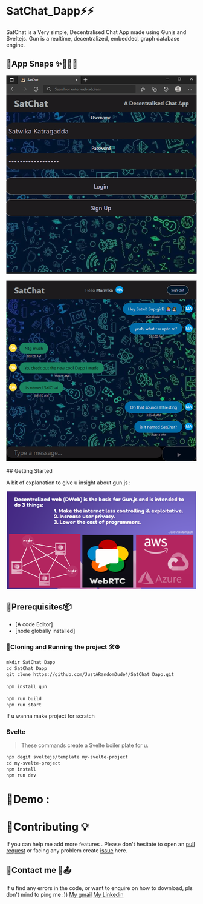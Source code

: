 # SatChat_Dapp⚡⚡

SatChat is a Very simple, Decentralised Chat App made using Gunjs and Sveltejs. Gun is a realtime, decentralized, embedded, graph database engine.

## 🔗App Snaps ✨🤹🏽‍♀️
<p align="center">
  <img src="https://github.com/JustARandomDude4/SatChat_Dapp/blob/master/ScreenShots/SatChat00.PNG" width="600 title="Final Results">
</p>
<p align="center">
  <img src="https://github.com/JustARandomDude4/SatChat_Dapp/blob/master/ScreenShots/SatChat01.PNG" width="600 title="Final Results">
</p>
## Getting Started

A bit of explanation to give u insight about gun.js :
<p align="center">
  <img src="https://github.com/JustARandomDude4/SatChat_Dapp/blob/master/ScreenShots/SatChat5.PNG" width="500 title="Final Results">
</p>

## 🔗Prerequisites📦 

- [A code Editor]
- [node globally installed]

### 🔗Cloning and Running the project 🛠️⚙

```
mkdir SatChat_Dapp
cd SatChat_Dapp
git clone https://github.com/JustARandomDude4/SatChat_Dapp.git

npm install gun

npm run build
npm run start

```
If u wanna make project for scratch
### Svelte
> These commands create a Svelte boiler plate for u.
```
npx degit sveltejs/template my-svelte-project
cd my-svelte-project
npm install
npm run dev

```
# 🔗Demo :

# 🔗Contributing 💡

If you can help me add more features . Please don't hesitate to open an [pull request](https://github.com/JustARandomDude4/SatChat_Dapp/pulls) or facing any problem create [issue](https://github.com/JustARandomDude4/SatChat_Dapp/issues) here.

## 🔗Contact me 📲📤
  If u find  any errors in the code, or want to enquire on how to download, pls don't mind to ping me :))
 [My gmail](satwikakatragadda444@gmail.com)
 [My Linkedin](https://www.linkedin.com/in/khs4/)


